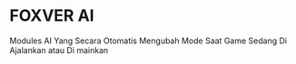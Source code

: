 # FOXVER AI
 Modules AI Yang Secara Otomatis Mengubah Mode Saat Game Sedang Di Ajalankan 
 atau Di mainkan
